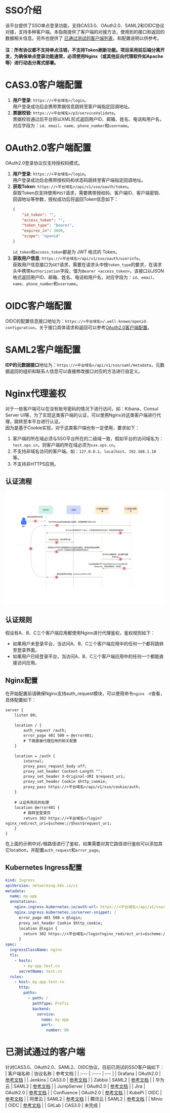 # SSO介绍
该平台提供了SSO单点登录功能，支持CAS3.0、OAuth2.0、SAML2和OIDC协议对接，支持多种客户端。本指南提供了客户端的对接方法，使用到的接口和返回的数据相关信息。另外也提供了 [已通过测试的客户端列表](#已测试通过的客户端)，和配置说明以供参考。  
<br>
**注：所有协议都不支持单点注销，不支持Token刷新功能。项目采用前后端分离开发，为确保单点登录功能通常，必须使用Nginx（或其他反向代理软件如Apache等）进行动态分离式部署。**
# CAS3.0客户端配置
1. **用户登录**: `https://<平台域名>/login`。  
用户登录成功后会携带票据信息跳转至客户端指定回调地址。
2. **票据校验**: `https://<平台域名>/p3/serviceValidate`。  
票据校验通过后平台将以XML形式返回用户ID、邮箱、姓名、电话和用户名，对应字段为：`id`、`email`、`name`、`phone_number`和`username`。
# OAuth2.0客户端配置
OAuth2.0登录协议仅支持授权码模式。
1. **用户登录**: `https://<平台域名>/login`。  
用户登录成功后会携带授权码和状态码跳转至客户端指定回调地址。
2. **获取Token**: `https://<平台域名>/api/v1/sso/oauth/token`。  
获取Token仅支持使用`POST`请求，需要携带授权码、客户端ID、客户端密钥、回调地址等参数，授权成功后将返回Token信息如下：
    ```json
    {
        "id_token": "",
        "access_token": "",
        "token_type": "bearer",
        "expires_in": 3600,
        "scope": "openid"
    }
    ```
    `id_token`和`access_token`都是为 JWT 格式的 Token。
3. **获取用户信息**: `https://<平台域名>/api/v1/sso/oauth/userinfo`。  
获取用户信息接口为`GET`请求，需要在请求头中按`token_type`的要求，在请求头中携带`Authorization`字段，值为`Bearer <access_token>`。该接口以JSON格式返回用户ID、邮箱、姓名、电话和用户名，对应字段为：`id`、`email`、`name`、`phone_number`和`username`。
# OIDC客户端配置
OIDC的配置信息接口地址为：`https://<平台域名>/.well-known/openid-configuration`，关于接口具体请求和返回可以参考[OAuth2.0客户端配置](#OAuth2.0客户端配置)。
# SAML2客户端配置
**IDP的元数据接口**地址为：`https://<平台域名>/api/v1/sso/saml/metadata`，元数据返回的组织和联系人信息可以直接修改接口对应的方法进行自定义。
# Nginx代理鉴权
对于一些客户端可以在没有账号密码的情况下进行访问，如：Kibana、Consul Server UI等，为了实现这类客户端的认证，可以使用Nginx对这类客户端进行代理，跳转至本平台进行认证。
<br>
因为是基于Cookie实现，对于这类客户端也有一定使用，要求如下：
1. 客户端的所在域必须与SSO平台所在的二级域一致，假如平台的访问域名为：`test.ops.cn`，则客户端的所在域必须为`xxx.ops.cn`。
2. 不支持非域名访问的客户端。如：`127.0.0.1`、`localhost`、`192.168.1.10`等。 
3. 不支持非HTTPS应用。
## 认证流程
![img.png](sso_example/img/nginx.jpg)
## 认证规则
假设有A、B、C三个客户端应用都使用Nginx进行代理鉴权，鉴权规则如下：
* 如果用户未登录平台，当访问A、B、C三个客户端应用中的任何一个都将跳转至登录界面。
* 如果用户已经登录平台，当访问A、B、C三个客户端应用中的任何一个都能直接访问应用。
## Nginx配置
在开始配置前请确保Nginx支持auth_request模块，可以使用命令`nginx -V`查看，具体配置如下：
```nginx
server {
	listen 80;

	location / {
		auth_request /auth;
		error_page 401 500 = @error401;
		# 下面是被代理应用的相关配置
	}
	
	location = /auth {
		internal;
		proxy_pass_request_body off;
		proxy_set_header Content-Length "";
		proxy_set_header X-Original-URI $request_uri;
		proxy_set_header Cookie $http_cookie;
		proxy_pass https://<平台域名>/api/v1/sso/cookie/auth;
	}

	# 认证失败后的处理
	location @error401 {
		# 跳转至登录页
		return 302 https://<平台域名>/login?nginx_redirect_uri=$scheme://$host$request_uri;
	}
}
```
在上面的示例中对`/`根路径进行了鉴权，如果需要对其它路径进行鉴权可以添加其它location，并配置`auth_request`和`error_page`。
## Kubernetes Ingress配置
```yaml
kind: Ingress
apiVersion: networking.k8s.io/v1
metadata:
  name: my-app
  annotations:
    nginx.ingress.kubernetes.io/auth-url: https://<平台域名>/api/v1/sso/cookie/auth
    nginx.ingress.kubernetes.io/server-snippet: |
      error_page 401 500 = @login;
      proxy_set_header Cookie $http_cookie;
      location @login {
        return 302 https://<平台域名>/login?nginx_redirect_uri=$scheme://$host$request_uri;
      }
spec:
  ingressClassName: nginx
  tls:
    - hosts:
        - my-app.test.cn
      secretName: test.cn
  rules:
    - host: my-app.test.cn
      http:
        paths:
          - path: /
            pathType: Prefix
            backend:
              service:
                name: my-app
                port:
                  number: 80
```
# 已测试通过的客户端
针对CAS3.0、OAuth2.0、SAML2、OIDC协议，目前已测试的SSO客户端如下：
| 客户端名称    | 协议名称     | 参考文档                                                                                                       |
| :---        |    :----    |          ---                                                                                                 |
| Grafana     | OAuth2.0    | [参考文档](https://github.com/yuyan075500/ops-api/blob/main/deploy/sso_example/grafana.md "参考文档")           |
| Jenkins     | CAS3.0      | [参考文档](https://github.com/yuyan075500/ops-api/blob/main/deploy/sso_example/jenkins.md "参考文档")           |
| Zabbix      | SAML2       | [参考文档](https://github.com/yuyan075500/ops-api/blob/main/deploy/sso_example/zabbix.md "参考文档")            |
| 华为云       | SAML2       | [参考文档](https://github.com/yuyan075500/ops-api/blob/main/deploy/sso_example/huawei_cloud.md "参考文档")      |
| JumpServer  | OAuth2.0    | [参考文档](https://github.com/yuyan075500/ops-api/blob/main/deploy/sso_example/jumpserver.md "参考文档")        |
| Jira        | OAuth2.0    | [参考文档](https://github.com/yuyan075500/ops-api/blob/main/deploy/sso_example/jira.md "参考文档")              |
| Confluence  | OAuth2.0    | [参考文档](https://github.com/yuyan075500/ops-api/blob/main/deploy/sso_example/confluence.md "参考文档")        |
| KubePi      | OIDC        | [参考文档](https://github.com/yuyan075500/ops-api/blob/main/deploy/sso_example/kubepi.md "参考文档")            |
| 阿里云       | SAML2       | [参考文档](https://github.com/yuyan075500/ops-api/blob/main/deploy/sso_example/aliyun.md "参考文档")            |
| 腾讯云       | SAML2       | [参考文档](https://github.com/yuyan075500/ops-api/blob/main/deploy/sso_example/tencent.md "参考文档")           |
| Minio       | OIDC        | [参考文档](https://github.com/yuyan075500/ops-api/blob/main/deploy/sso_example/minio.md "参考文档")             |
| GitLab      | CAS3.0      | 未完成      |